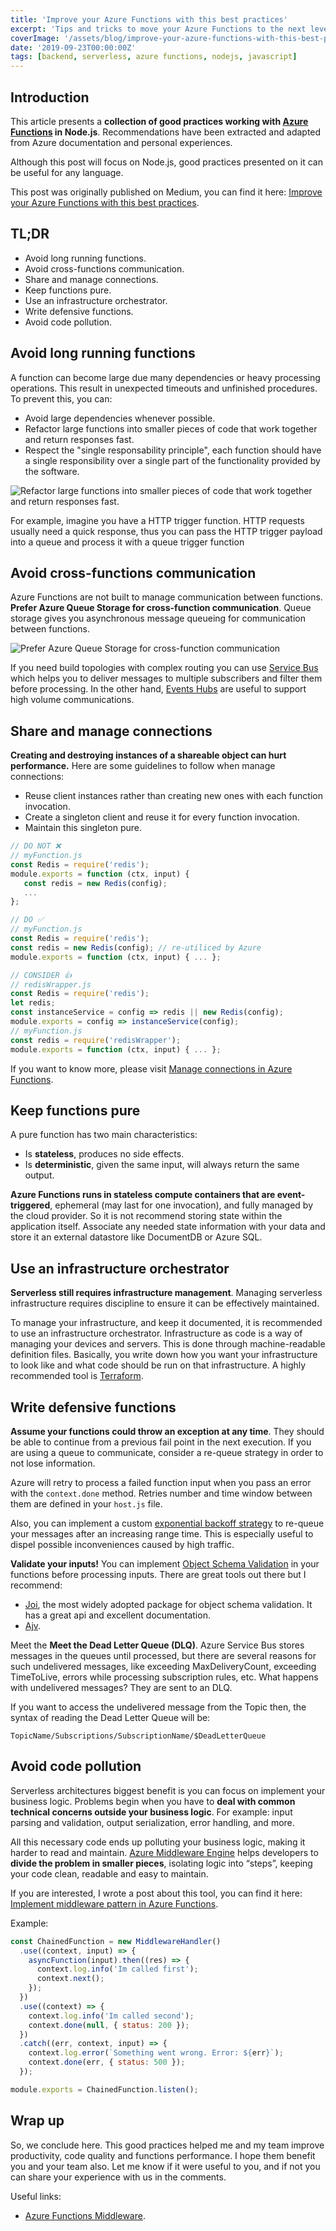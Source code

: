 ```yaml
---
title: 'Improve your Azure Functions with this best practices'
excerpt: 'Tips and tricks to move your Azure Functions to the next level in Node.js.'
coverImage: '/assets/blog/improve-your-azure-functions-with-this-best-practices/cover.jpg'
date: '2019-09-23T00:00:00Z'
tags: [backend, serverless, azure functions, nodejs, javascript]
---
```


## Introduction

This article presents a **collection of good practices working with [Azure Functions](https://docs.microsoft.com/en-us/azure/azure-functions/) in Node.js**. Recommendations have been extracted and adapted from Azure documentation and personal experiences.

Although this post will focus on Node.js, good practices presented on it can be useful for any language.

This post was originally published on Medium, you can find it here: [Improve your Azure Functions with this best practices](https://medium.com/@emanuelcasco/improve-your-azure-functions-with-this-best-practices-da8fd0123318).

## TL;DR

- Avoid long running functions.
- Avoid cross-functions communication.
- Share and manage connections.
- Keep functions pure.
- Use an infrastructure orchestrator.
- Write defensive functions.
- Avoid code pollution.

## Avoid long running functions

A function can become large due many dependencies or heavy processing operations. This result in unexpected timeouts and unfinished procedures.
To prevent this, you can:

- Avoid large dependencies whenever possible.
- Refactor large functions into smaller pieces of code that work together and return responses fast.
- Respect the "single responsability principle", each function should have a single responsibility over a single part of the functionality provided by the software.

![Refactor large functions into smaller pieces of code that work together and return responses fast.](/assets/blog/improve-your-azure-functions-with-this-best-practices/image01.png)

For example, imagine you have a HTTP trigger function. HTTP requests usually need a quick response, thus you can pass the HTTP trigger payload into a queue and process it with a queue trigger function

## Avoid cross-functions communication

Azure Functions are not built to manage communication between functions. **Prefer Azure Queue Storage for cross-function communication**. Queue storage gives you asynchronous message queueing for communication between functions.

![Prefer Azure Queue Storage for cross-function communication](/assets/blog/improve-your-azure-functions-with-this-best-practices/image02.png)

If you need build topologies with complex routing you can use [Service Bus](https://azure.microsoft.com/en-us/services/service-bus/) which helps you to deliver messages to multiple subscribers and filter them before processing. In the other hand, [Events Hubs](https://azure.microsoft.com/en-us/services/event-hubs/) are useful to support high volume communications.

## Share and manage connections

**Creating and destroying instances of a shareable object can hurt performance.** Here are some guidelines to follow when manage connections:

- Reuse client instances rather than creating new ones with each function invocation.
- Create a singleton client and reuse it for every function invocation.
- Maintain this singleton pure.

```js
// DO NOT ❌
// myFunction.js
const Redis = require('redis');
module.exports = function (ctx, input) {
   const redis = new Redis(config);
   ...
};

// DO ✅
// myFunction.js
const Redis = require('redis');
const redis = new Redis(config); // re-utiliced by Azure
module.exports = function (ctx, input) { ... };

// CONSIDER 👍
// redisWrapper.js
const Redis = require('redis');
let redis;​
const instanceService = config => redis || new Redis(config);
module.exports = config => instanceService(config);
// myFunction.js
const redis = require('redisWrapper');
module.exports = function (ctx, input) { ... };
```

If you want to know more, please visit [Manage connections in Azure Functions](https://docs.microsoft.com/en-us/azure/azure-functions/manage-connections).

## Keep functions pure

A pure function has two main characteristics:

- Is **stateless**, produces no side effects.
- Is **deterministic**, given the same input, will always return the same output.

**Azure Functions runs in stateless compute containers that are event-triggered**, ephemeral (may last for one invocation), and fully managed by the cloud provider. So it is not recommend storing state within the application itself. Associate any needed state information with your data and store it an external datastore like DocumentDB or Azure SQL.

## Use an infrastructure orchestrator

**Serverless still requires infrastructure management**. Managing serverless infrastructure requires discipline to ensure it can be effectively maintained.

To manage your infrastructure, and keep it documented, it is recommended to use an infrastructure orchestrator. Infrastructure as code is a way of managing your devices and servers. This is done through machine-readable definition files.
Basically, you write down how you want your infrastructure to look like and what code should be run on that infrastructure. A highly recommended tool is [Terraform](https://www.terraform.io/).

## Write defensive functions

**Assume your functions could throw an exception at any time**. They should be able to continue from a previous fail point in the next execution. If you are using a queue to communicate, consider a re-queue strategy in order to not lose information.

Azure will retry to process a failed function input when you pass an error with the `context.done` method. Retries number and time window between them are defined in your `host.js` file.

Also, you can implement a custom [exponential backoff strategy](https://en.wikipedia.org/wiki/Exponential_backoff) to re-queue your messages after an increasing range time. This is especially useful to dispel possible inconveniences caused by high traffic.

**Validate your inputs!** You can implement [Object Schema Validation](https://json-schema.org/understanding-json-schema/reference/object.html) in your functions before processing inputs. There are great tools out there but I recommend:

- [Joi](https://github.com/sideway/joi), the most widely adopted package for object schema validation. It has a great api and excellent documentation.
- [Ajv](https://ajv.js.org/).

Meet the **Meet the Dead Letter Queue (DLQ)**. Azure Service Bus stores messages in the queues until processed, but there are several reasons for such undelivered messages, like exceeding MaxDeliveryCount, exceeding TimeToLive, errors while processing subscription rules, etc.
What happens with undelivered messages? They are sent to an DLQ.

If you want to access the undelivered message from the Topic then, the syntax of reading the Dead Letter Queue will be:

`TopicName/Subscriptions/SubscriptionName/$DeadLetterQueue`

## Avoid code pollution

Serverless architectures biggest benefit is you can focus on implement your business logic. Problems begin when you have to **deal with common technical concerns outside your business logic**. For example: input parsing and validation, output serialization, error handling, and more.

All this necessary code ends up polluting your business logic, making it harder to read and maintain. [Azure Middleware Engine](https://www.npmjs.com/package/azure-middleware) helps developers to **divide the problem in smaller pieces**, isolating logic into “steps”, keeping your code clean, readable and easy to maintain.

If you are interested, I wrote a post about this tool, you can find it here: [Implement middleware pattern in Azure Functions](/en/blog/azure-functions-middlewares).

Example:

```js
const ChainedFunction = new MiddlewareHandler()
  .use((context, input) => {
    asyncFunction(input).then((res) => {
      context.log.info('Im called first');
      context.next();
    });
  })
  .use((context) => {
    context.log.info('Im called second');
    context.done(null, { status: 200 });
  })
  .catch((err, context, input) => {
    context.log.error(`Something went wrong. Error: ${err}`);
    context.done(err, { status: 500 });
  });

module.exports = ChainedFunction.listen();
```

## Wrap up

So, we conclude here. This good practices helped me and my team improve productivity, code quality and functions performance. I hope them benefit you and your team also. Let me know if it were useful to you, and if not you can share your experience with us in the comments.

Useful links:

- [Azure Functions Middleware](https://www.npmjs.com/package/azure-middleware).
